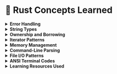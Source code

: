 # 🦀 Rust Concepts Learned

<details>
<summary><strong>Error Handling</strong></summary>

## The `?` Operator
```rust
let entries = fs::read_dir(path)?; // Propagates errors up the call stack
for entry in entries {
    let entry = entry?; // Unwrap Result, return early if Err
}
```

**💡 Key insight**: The `?` operator is Rust's way of handling errors without explicit match statements. It automatically converts compatible error types and returns early from functions.

## Result vs Panic
- Use `Result<T, E>` for recoverable errors (file not found, invalid input)
- Use `panic!` or `unwrap()` only for programming logic errors
- `expect()` provides better error messages than `unwrap()`

</details>

<details>
<summary><strong>String Types</strong></summary>

## When to Use Each
```rust
let file_name = entry.file_name(); // Returns OsString
let file_name_str = file_name.to_string_lossy(); // Convert for display
```

- **`String`**: Owned, heap-allocated, mutable, UTF-8 guaranteed
- **`&str`**: Borrowed string slice, stack or static, immutable, UTF-8 guaranteed  
- **`OsString`**: Platform-native string encoding (for file paths, env vars)

**💡 Key insight**: Use `OsString` for anything from the operating system, `String` when you need ownership, `&str` for function parameters and temporary references.

</details>

<details>
<summary><strong>Ownership and Borrowing</strong></summary>

## References in Practice
```rust
let pattern = &args[1]; // Borrowing instead of moving
for arg in &args[1..] { // Borrowing the slice
```

**💡 Key insight**: Borrow (`&`) when you don't need to own the data. This avoids unnecessary clones and makes intent clear.

## Iterator Ownership
```rust
for (line_num, line) in reader.lines().enumerate() {
    let line = line?; // Each line is owned by this scope
}
```

</details>

<details>
<summary><strong>Iterator Patterns</strong></summary>

## Chaining Operations
```rust
let args: Vec<String> = env::args().collect();
for arg in &args[1..] { // Skip first element (program name)
```

**💡 Key insight**: Rust iterators are lazy and composable. Operations like `enumerate()`, `skip()`, and `collect()` can be chained efficiently.

## Pattern Matching in Loops
```rust
while let Some(pos) = line[start..].find(pattern) {
    // Process match
}
```

</details>

<details>
<summary><strong>Memory Management</strong></summary>

## Stack vs Heap
- String literals (`"hello"`) live in the binary, referenced by `&str`
- `String::new()` allocates on the heap, grows as needed
- `Vec<String>` stores String handles on stack, data on heap

## Avoiding Allocations
```rust
// Good: reuses string capacity
result.push_str(&line[start..abs_pos]);

// Less efficient: creates new string each time  
result = result + &line[start..abs_pos];
```

</details>

<details>
<summary><strong>Command-Line Parsing</strong></summary>

## Manual vs Libraries
Current approach uses manual parsing:
```rust
for arg in &args[1..] {
    if arg == "-a" {
        show_all = true;
    } else {
        path = arg;
    }
}
```

**💡 Trade-offs**: Manual parsing is simple for basic flags but becomes unwieldy with complex options. Libraries like `clap` provide better error messages and help text.

</details>

<details>
<summary><strong>File I/O Patterns</strong></summary>

## Buffered Reading
```rust
let file = fs::File::open(filename)?;
let reader = BufReader::new(file);
```

**💡 Key insight**: `BufReader` reduces system calls by reading chunks into memory. Essential for good performance when processing line-by-line.

## Path Handling
```rust
let file_name = entry.file_name(); // OsString, not String
```

File names aren't guaranteed to be valid UTF-8 on all systems, so Rust uses `OsString` to handle platform differences safely.

</details>

<details>
<summary><strong>ANSI Terminal Codes</strong></summary>

## Color Output
```rust
result.push_str("\x1b[1;33m"); // Yellow bold
result.push_str(pattern);
result.push_str("\x1b[0m");    // Reset
```

**💡 Key insight**: Terminal colors are just escape sequences. Rust's string handling makes it easy to build formatted output programmatically.

</details>

<details>
<summary><strong>Learning Resources Used</strong></summary>

- [Interactive Rust Book](https://rust-book.cs.brown.edu/) - Excellent for understanding ownership
- [The Rust Programming Language](https://doc.rust-lang.org/book/) - Comprehensive reference
- [Rust by Example](https://doc.rust-lang.org/rust-by-example/) - Practical code patterns
- GNU coreutils source code - Understanding edge cases and expected behavior

</details>
